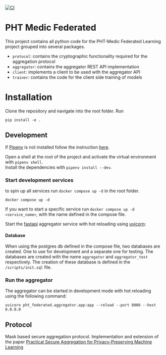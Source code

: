[![CI](https://github.com/PHT-Medic/federated/actions/workflows/main_ci.yml/badge.svg)](https://github.com/PHT-Medic/federated/actions/workflows/main_ci.yml)
# PHT Medic Federated

This project contains all python code for the PHT-Medic Federated Learning project grouped into several packages.
- `protocol`: contains the cryptographic functionality required for the aggregation protocol
- `aggregator`: contains the aggregator REST API implementation
- `client`: implements a client to be used with the aggregator API
- `trainer`: contains the code for the client side training of models


# Installation
Clone the repository and navigate into the root folder. Run
```shell
pip install -e .
```

## Development

If [Pipenv](https://pipenv.pypa.io/en/latest/) is not installed follow the instruction [here](https://pipenv.pypa.io/en/latest/).

Open a shell at the root of the project and activate the virtual environment with `pipenv shell`.  
Install the dependencies with `pipenv install --dev`.


### Start development services
to spin up all services run `docker compose up -d` in the root folder.
```shell
docker compose up -d
```

If you want to start a specific service run `docker compose up -d <service_name>`, with the name defined in the compose file.

Start the [fastapi](https://fastapi.tiangolo.com/) aggregator service with hot reloading using [uvicorn](https://www.uvicorn.org/):

#### Database
When using the postgres db defined in the compose file, two databases are created. One to use for development and a
separate one for testing. The databases are created with the name `aggregator` and `aggregator_test` respectively.
The creation of these database is defined in the `/scripts/init.sql` file.


### Run the aggregator

The aggregator can be started in development mode with hot reloading using the following command:

```shell
uvicorn pht_federated.aggregator.app:app --reload --port 8000 --host 0.0.0.0
```


## Protocol

Mask based secure aggregation protocol. Implementation and extension of the paper 
[Practical Secure Aggregation for Privacy-Preserving Machine Learning](https://dl.acm.org/doi/10.1145/3133956.3133982)

